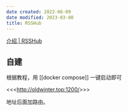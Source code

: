 ```yaml
---
date created: 2022-06-09
date modified: 2023-03-08
title: RSSHub
---
```


[介绍 | RSSHub](https://docs.rsshub.app/)

## 自建

根据教程，用 [[docker compose]] 一键启动即可

<<<<http://oldwinter.top:1200/>>>>

地址后面加路由。
